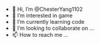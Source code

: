 - 👋 Hi, I’m @ChesterYang1102
- 👀 I’m interested in game
- 🌱 I’m currently learning code
- 💞️ I’m looking to collaborate on ...
- 📫 How to reach me ...

<!---
ChesterYang1102/ChesterYang1102 is a ✨ special ✨ repository because its `README.md` (this file) appears on your GitHub profile.
You can click the Preview link to take a look at your changes.
--->
